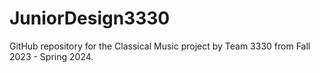 # JuniorDesign3330
GitHub repository for the Classical Music project by Team 3330 from Fall 2023 - Spring 2024.
